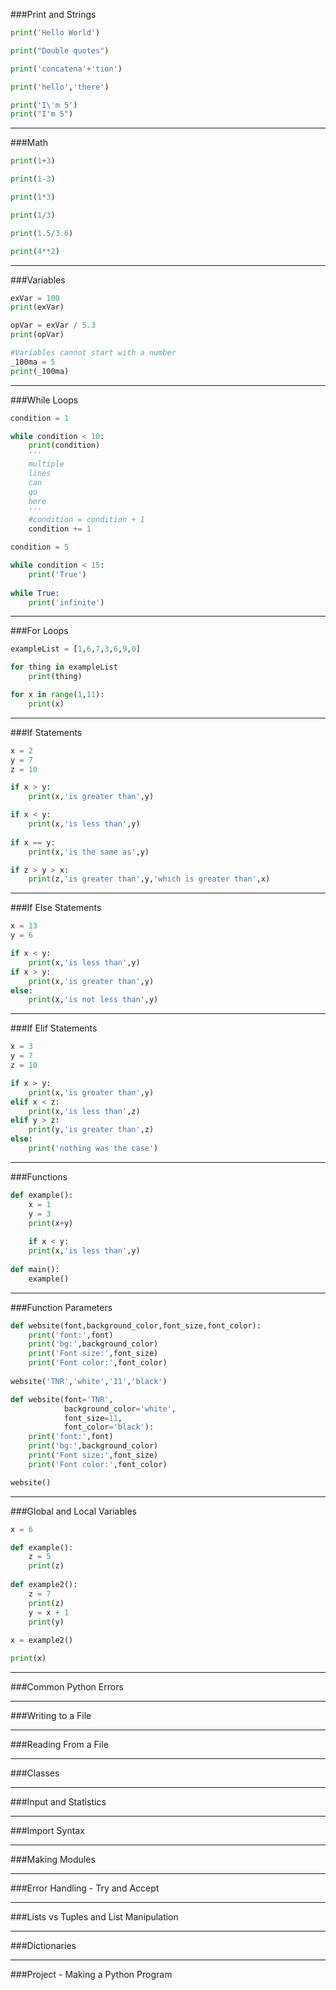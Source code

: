 ###Print and Strings

```python
print('Hello World')
```
```python
print("Double quotes")
```
```python
print('concatena'+'tion')
```
```python
print('hello','there')
```
```python
print('I\'m 5')
print("I'm 5")
```

------

###Math

```python
print(1+3)
```
```python
print(1-3)
```
```python
print(1*3)
```
```python
print(1/3)
```
```python
print(1.5/3.6)
```
```python
print(4**2)
```

------

###Variables

```python
exVar = 100
print(exVar)
```
```python
opVar = exVar / 5.3
print(opVar)
```
```python
#Variables cannot start with a number
_100ma = 5
print(_100ma)
```

------

###While Loops

```python
condition = 1

while condition < 10:
    print(condition)
    '''
    multiple
    lines
    can
    go
    here
    '''
    #condition = condition + 1
    condition += 1
```

```python
condition = 5

while condition < 15:
    print('True')
    
while True:
    print('infinite')

```

------

###For Loops

```python
exampleList = [1,6,7,3,6,9,0]

for thing in exampleList
    print(thing)
```

```python
for x in range(1,11):
    print(x)
```

------

###If Statements

```python
x = 2
y = 7
z = 10

if x > y:
    print(x,'is greater than',y)

if x < y:
    print(x,'is less than',y)
    
if x == y:
    print(x,'is the same as',y)

if z > y > x:
    print(z,'is greater than',y,'which is greater than',x)
```

------

###If Else Statements

```python
x = 13
y = 6

if x < y:
    print(x,'is less than',y)
if x > y:
    print(x,'is greater than',y)
else:
    print(x,'is not less than',y)
```

------

###If Elif Statements

```python
x = 3
y = 7
z = 10

if x > y:
    print(x,'is greater than',y)
elif x < z: 
    print(x,'is less than',z)
elif y > z:
    print(y,'is greater than',z)
else: 
    print('nothing was the case')
```

------

###Functions

```python
def example():
    x = 1
    y = 3
    print(x+y)
    
    if x < y:
    print(x,'is less than',y)
    
def main():
    example()
```

------

###Function Parameters

```python
def website(font,background_color,font_size,font_color):
    print('font:',font)
    print('bg:',background_color)
    print('Font size:',font_size)
    print('Font color:',font_color)
    
website('TNR','white','11','black')
```

```python
def website(font='TNR',
            background_color='white',
            font_size=11,
            font_color='black'):
    print('font:',font)
    print('bg:',background_color)
    print('Font size:',font_size)
    print('Font color:',font_color)

website()
```

------

###Global and Local Variables

```python
x = 6

def example():
    z = 5
    print(z)
    
def example2():
    z = 7 
    print(z)
    y = x + 1
    print(y)
    
x = example2()

print(x)
```

------

###Common Python Errors

------

###Writing to a File

------

###Reading From a File

------

###Classes

------

###Input and Statistics

------

###Import Syntax

------

###Making Modules

------

###Error Handling - Try and Accept

------

###Lists vs Tuples and List Manipulation

------

###Dictionaries

------

###Project - Making a Python Program
